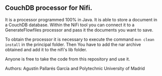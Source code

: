 ## **CouchDB processor for Nifi.**

It is a processor programmed 100% in Java. It is able to store a document in a CouchDB database. Within the NiFi tool you can connect it to a GenerateFlowfiles processor and pass it the documents you want to save.

To obtain the processor it is necessary to execute the command `mvn clean install` in the principal folder.
Then You have to add the nar archive obtained and add it to the nifi's lib folder.

Anyone is free to take the code from this repository and use it.

Authors: Agustín Pallarés García and Polytechnic University of Madrid
